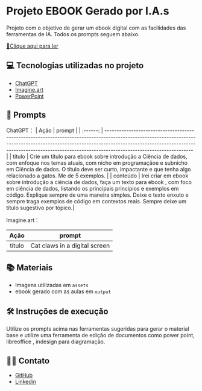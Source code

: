 # Projeto EBOOK Gerado por I.A.s

Projeto com o objetivo de gerar um ebook digital com as facilidades das ferramentas de IA. Todos os prompts
seguem abaixo.

<a href=" " title="View PDF now"> 📕Clique aqui para ler</a>

## 💻 Tecnologias utilizadas no projeto

- [ChatGPT](https://chat.openai.com/) 
- [Imagine.art](https://www.imagine.art/)
- [PowerPoint](https://www.microsoft.com/en/microsoft-365/powerpoint)

## 🧠 Prompts


ChatGPT：
|   Ação   | prompt                                                                                                                                                                                                                                                                         |
| :------: | ------------------------------------------------------------------------------------------------------------------------------------------------------------------------------------------------------------------------------------------------------------------------------ |
|  título  | Crie um título para ebook sobre introdução a Ciência de dados, com enfoque nos temas atuais, com nicho em programaçãoe e subnicho em Ciência de dados. O título deve ser curto, impactante e que tenha algo relacionado a gatos. Me de 5 exemplos.                                                        |
| conteúdo | Irei criar em ebook sobre introdução a ciência de dados, faça um texto para ebook , com foco em ciência de dados, listando os principais princípios e exemplos em código. Explique sempre de uma maneira simples. Deixe o texto enxuto e sempre traga exemplos de código em contextos reais. Sempre deixe um título sugestivo por tópico.|

Imagine.art：

|  Ação  | prompt                                                                                 |
| :----: | -------------------------------------------------------------------------------------- |
| título | Cat claws in a digital screen |

## 📚 Materiais

- Imagens utilizadas em `assets`
- ebook gerado com as aulas em `output`

## 🛠️ Instruções de execução

Utilize os prompts acima nas ferramentas sugeridas para gerar o material base e utilize uma ferramenta de edição de documentos como power point, libreoffice , indesign para diagramação.

## 👨‍💻 Contato

- [GitHub](https://github.com/christian-matheus)
- [Linkedin](https://www.linkedin.com/in/christian-matheus-de-paula-melo/)
